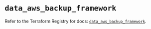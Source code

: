 # `data_aws_backup_framework`

Refer to the Terraform Registry for docs: [`data_aws_backup_framework`](https://registry.terraform.io/providers/hashicorp/aws/6.6.0/docs/data-sources/backup_framework).
